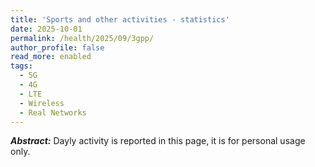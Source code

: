 ```yaml
---
title: 'Sports and other activities - statistics'
date: 2025-10-01
permalink: /health/2025/09/3gpp/
author_profile: false
read_more: enabled
tags:
  - 5G
  - 4G
  - LTE
  - Wireless
  - Real Networks
---
```


***Abstract:*** Dayly activity is reported in this page, it is for personal usage only.

<html>
<script src="https://cdnjs.cloudflare.com/ajax/libs/Chart.js/2.5.0/Chart.min.js"></script>
<body>
<canvas id="myChart" style="width:100%;max-width:600px"></canvas>

<script>
const xValues = 
[  1,  2,  3,  4,  5,  6,  7,  8,  9, 10, 11, 12, 13, 14, 15, 16, 17, 18, 19, 20, 21, 22, 23, 24, 25, 26, 27, 28];
const yCrossCountry = 
[  0,  1,  0,  0,  0,  0,  0,  0,  0,  1,  0,  0,  1,  0,  0,  0,  0,  0,  0,  0,  0,  0,  0,  0,  0,  0,  1,  0];
const ySwimming = 
[  1,0.5,  0,  0,  0,  0,  0,  0,  0,0.5,  0,  0,  1,  0,  0,  0,  0,  0,  0,  0,  0,  0,  0,  0,  0,  0,  0,  0];
const yGym =
[  0,0.1,  0,  0,  0,  0,  0,  0,  0,  2,  0,  0,  0,  0,  0,  0,  0,  0,  0,  0,  0,  0,  0,  0,  0,  0,  0,  0];



// Function to calculate the sum of corresponding elements from two arrays
function Arrays_sum(array1, array2) {
  // Initialize an empty array to store the sum of corresponding elements
  var result = [];

  // Initialize counters for iterating through the arrays
  var ctr = 0;
  var x = 0;

  // Check if array1 is empty, return an error message if true
  if (array1.length === 0)
    return "array1 is empty";

  // Check if array2 is empty, return an error message if true
  if (array2.length === 0)
    return "array2 is empty";

  // Iterate through arrays until the end of either array is reached
  while (ctr < array1.length && ctr < array2.length) {
    // Calculate the sum of corresponding elements and push it to the result array
    result.push(array1[ctr] + array2[ctr]);
    // Increment the counter
    ctr++;
  }

  // Check if array1 is exhausted
  if (ctr === array1.length) {
    // Append the remaining elements from array2 to the result array
    for (x = ctr; x < array2.length; x++) {
      result.push(array2[x]);
    }
  } else {
    // Append the remaining elements from array1 to the result array
    for (x = ctr; x < array1.length; x++) {
      result.push(array1[x]);
    }
  }

  // Return the resulting array
  return result;
}



function Arrays_cdf(array1) {
  // Initialize an empty array to store the sum of corresponding elements
  var result = [];

  // Initialize counters for iterating through the arrays
  var ctr = 0;
  var x = 0;

  // Check if array1 is empty, return an error message if true
  if (array1.length === 0)
    return "array1 is empty";

  // Iterate through arrays until the end of either array is reached
  while (ctr < array1.length ) {
    // Calculate the sum of corresponding elements and push it to the result array
	if (ctr === 0){
		//result.push(array1[ctr]);
		x = array1[ctr];
		result.push(x);
	}else{
	if (ctr > 0)
		//result.push(array1[ctr] + array1[ctr-1]);
		//x = x + array1[ctr] + array1[ctr-1];
		x = x + array1[ctr];
		result.push(x);
	}
    // Increment the counter
    ctr++;
  }


  // Return the resulting array
  return result;
}



new Chart("myChart", {
  type: "line",
  data: {
    labels: xValues,
    datasets: [{ 
      data: yCrossCountry,
      borderColor: "red",
	  label: "cross-country",
      fill: false
    }, { 
      data: ySwimming,
      borderColor: "green",
	  label: "swimming",
      fill: false
    }, { 
      data: yGym,
      borderColor: "blue",
	  label: "Gym",
      fill: false
    }, { 
      data: Arrays_cdf (  Arrays_sum( Arrays_sum(yCrossCountry,ySwimming), yGym )  ),
      borderColor: "black",
	  label: "Acculative of all activities ",
      fill: false
	  }]
  },
  options: {
    legend: {display: true}
  }
});
</script>

</body>
</html>